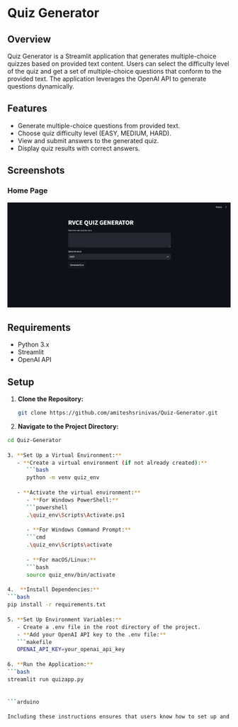 # Quiz Generator

## Overview

Quiz Generator is a Streamlit application that generates multiple-choice quizzes based on provided text content. Users can select the difficulty level of the quiz and get a set of multiple-choice questions that conform to the provided text. The application leverages the OpenAI API to generate questions dynamically.

## Features

- Generate multiple-choice questions from provided text.
- Choose quiz difficulty level (EASY, MEDIUM, HARD).
- View and submit answers to the generated quiz.
- Display quiz results with correct answers.

## Screenshots

### Home Page

![Home Page](Screenshots/home.png)


## Requirements

- Python 3.x
- Streamlit
- OpenAI API

## Setup

1. **Clone the Repository:**
   ```bash
   git clone https://github.com/amiteshsrinivas/Quiz-Generator.git

2.  **Navigate to the Project Directory:**
   ```bash
   cd Quiz-Generator

3. **Set Up a Virtual Environment:**
      - **Create a virtual environment (if not already created):**
         ```bash
         python -m venv quiz_env

      - **Activate the virtual environment:**
         - **For Windows PowerShell:**
         ```powershell
         .\quiz_env\Scripts\Activate.ps1

         - **For Windows Command Prompt:**
         ```cmd
         .\quiz_env\Scripts\activate

         - **For macOS/Linux:**
         ```bash
         source quiz_env/bin/activate

4.  **Install Dependencies:**
   ```bash
   pip install -r requirements.txt

5. **Set Up Environment Variables:**
      - Create a .env file in the root directory of the project.
      - **Add your OpenAI API key to the .env file:**
      ```makefile
      OPENAI_API_KEY=your_openai_api_key

6. **Run the Application:**
   ```bash
   streamlit run quizapp.py


```arduino

Including these instructions ensures that users know how to set up and activate their virtual environment before running your application.





